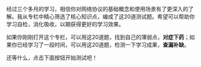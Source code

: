<p>经过三个多月的学习，相信你对网络协议的基础概念和使用场景有了更深入的了解。我从专栏中精心筛选了核心知识点，编成了这20道测试题。希望可以帮助你学习自检，消化吸收，以期获得更好的学习效果。</p><p>如果你刚刚打开这个专栏，可以用这20道题，找到自己的薄弱点，<strong>对症下药</strong>；如果你已经学习了一段时间，可以用这20道题，检测一下学习成果，<strong>查漏补缺</strong>。</p><p>还等什么，点击下面按钮开始测试吧！</p><p><a href="http://time.geekbang.org/quiz/intro?act_id=151&exam_id=335"><img src="https://static001.geekbang.org/resource/image/28/a4/28d1be62669b4f3cc01c36466bf811a4.png?wh=1142*201" alt=""></a></p><!-- [[[read_end]]] -->